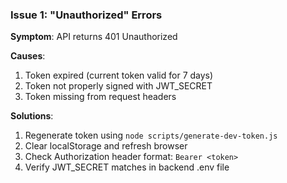 ### Issue 1: "Unauthorized" Errors

**Symptom**: API returns 401 Unauthorized

**Causes**:

1. Token expired (current token valid for 7 days)
2. Token not properly signed with JWT_SECRET
3. Token missing from request headers

**Solutions**:

1. Regenerate token using `node scripts/generate-dev-token.js`
2. Clear localStorage and refresh browser
3. Check Authorization header format: `Bearer <token>`
4. Verify JWT_SECRET matches in backend .env file
